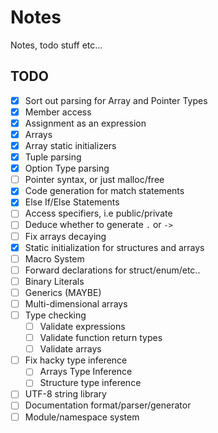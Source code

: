 # Notes
Notes, todo stuff etc...

## TODO
- [x] Sort out parsing for Array and Pointer Types
- [x] Member access
- [x] Assignment as an expression
- [x] Arrays
- [x] Array static initializers
- [x] Tuple parsing
- [x] Option Type parsing
- [ ] Pointer syntax, or just malloc/free
- [x] Code generation for match statements
- [x] Else If/Else Statements
- [ ] Access specifiers, i.e public/private
- [ ] Deduce whether to generate `.` or `->`
- [ ] Fix arrays decaying
- [x] Static initialization for structures and arrays
- [ ] Macro System
- [ ] Forward declarations for struct/enum/etc..
- [ ] Binary Literals
- [ ] Generics (MAYBE)
- [ ] Multi-dimensional arrays
- [ ] Type checking
  * [ ] Validate expressions
  * [ ] Validate function return types
  * [ ] Validate arrays
- [ ] Fix hacky type inference
  * [ ] Arrays Type Inference
  * [ ] Structure type inference
- [ ] UTF-8 string library
- [ ] Documentation format/parser/generator
- [ ] Module/namespace system
